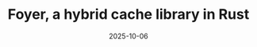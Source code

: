 ---
title: "Foyer, a hybrid cache library in Rust"
date: "2025-10-06"
summary: "Foyer, a hybrid cache library in Rust."
categories: ["foyer"]
tags: ["caching", "storage", "Rust"]
draft: false
---